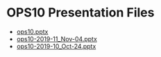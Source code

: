 <!--
This is a machine generated file, and should not be edited, as it will be overwritten with future updates.
-->

# OPS10 Presentation Files

- [ops10.pptx](http://cdn.tailwindtraders.com/assets/ops/ops10/ops10.pptx)
- [ops10-2019-11_Nov-04.pptx](http://cdn.tailwindtraders.com/assets/ops/ops10/ops10-2019-11_Nov-04.pptx)
- [ops10-2019-10_Oct-24.pptx](http://cdn.tailwindtraders.com/assets/ops/ops10/ops10-2019-10_Oct-24.pptx)


